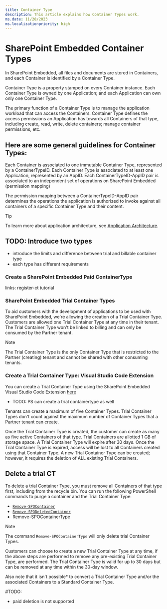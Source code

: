 ```yaml
---
title: Container Type
description: This article explains how Container Types work.
ms.date: 11/28/2023
ms.localizationpriority: high
---
```

 
# SharePoint Embedded Container Types

In SharePoint Embedded, all files and documents are stored in Containers, and each Container is identified by a Container Type.

Container Type is a property stamped on every Container instance. Each Container Type is owned by one Application; and each Application can own only one Container Type.

The primary function of a Container Type is to manage the application workload that can access the Containers. Container Type defines the access permissions an Application has towards all Containers of that type, including create, read, write, delete containers; manage container permissions, etc.

## Here are some general guidelines for Container Types:

Each Container is associated to one immutable Container Type, represented by a ContainerTypeID. Each Container Type is associated to at least one Application, represented by an AppID. Each ContainerTypeID-AppID pair is associated to an independent set of operations on SharePoint Embedded (permission mapping)

The permission mapping between a ContainerTypeID-AppID pair determines the operations the application is authorized to invoke against all containers of a specific Container Type and their content.

> [!TIP]
> To learn more about application architecture, see [Application Architecture](./app-architecture.md).


## TODO: Introduce two types
* introduce the limits and difference between trial and billable container type
* each type has different requirements

### Create a SharePoint Embedded Paid ContainerType
links: register-ct tutorial



### SharePoint Embedded Trial Container Types

To aid customers with the development of applications to be used with SharePoint Embedded, we're allowing the creation of a Trial Container Type. Customers are allowed one Trial Container Type at any time in their tenant. The Trial Container Type won't be linked to billing and can only be consumed by the Partner tenant.

> [!NOTE]
> The Trial Container Type is the only Container Type that is restricted to the Partner (creating) tenant and cannot be shared with other consuming tenants.

### Create a Trial Container Type: Visual Studio Code Extension
You can create a Trial Container Type using the SharePoint Embedded Visual Studio Code Extension [here](https://marketplace.visualstudio.com/items?itemName=SharepointEmbedded.ms-sharepoint-embedded-vscode-extension)

* TODO: PS can create a trial containertype as well

Tenants can create a maximum of five Container Types. Trial Container Types don't count against the maximum number of Container Types that a Partner tenant can create.

Once the Trial Container Type is created, the customer can create as many as five active Containers of that type. Trial Containers are allotted 1 GB of storage space. A Trial Container Type will expire after 30 days. Once the Trial Container Type is expired, access will be lost to all Containers created using that Container Type. A new Trial Container Type can be created; however, it requires the deletion of ALL existing Trial Containers.

## Delete a trial CT

To delete a trial Container Type, you must remove all Containers of that type first, including from the recycle bin. You can run the following PowerShell commands to purge a container and the Trial Container Type:

- [`Remove-SPOContainer`](/powershell/module/sharepoint-online/remove-spocontainer)
- [`Remove-SPODeletedContainer`](/powershell/module/sharepoint-online/remove-spodeletedcontainer)
- Remove-SPOContainerType

> [!NOTE]
> The command `Remove-SPOContainerType` will only delete trial Container Types.

Customers can choose to create a new Trial Container Type at any time, if the above steps are performed to remove any pre-existing Trial Container Type, are performed. The Trial Container Type is valid for up to 30 days but can be removed at any time within the 30-day window.

Also note that it isn't possible* to convert a Trial Container Type and/or the associated Containers to a Standard Container Type.


#TODO:
- paid deletion is not supported

